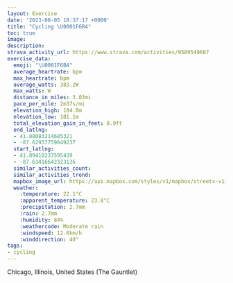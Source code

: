 ```yaml
---
layout: Exercise
date: '2023-08-05 18:37:17 +0000'
title: "Cycling \U0001F6B4"
toc: true
image:
description:
strava_activity_url: https://www.strava.com/activities/9589549687
exercise_data:
  emoji: "\U0001F6B4"
  average_heartrate: bpm
  max_heartrate: bpm
  average_watts: 383.2W
  max_watts: W
  distance_in_miles: 3.03mi
  pace_per_mile: 2m37s/mi
  elevation_high: 184.0m
  elevation_low: 181.1m
  total_elevation_gain_in_feet: 8.9ft
  end_latlng:
  - 41.88083214685321
  - -87.62937759049237
  start_latlng:
  - 41.89410237595439
  - -87.63416642323136
  similar_activities_count:
  similar_activities_trend:
  mapbox_image_url: https://api.mapbox.com/styles/v1/mapbox/streets-v11/static/path-5+787af2-1.0(qdu~Ff%60%7BuOl%40%3F~PQ~FUpBAvADdB%40nAEt%40Gh%40I%5EOXVNB~BXxAFdAAlCOnAAzCc%40X%40p%40VZAfBOzAAJCDEDe%40IgH),pin-s-s+e5b22e(-87.63412,41.89273),pin-s-f+89ae00(-87.63208999999998,41.88067000000001)/auto/800x800?access_token=pk.eyJ1Ijoiam9zaGJlY2ttYW4iLCJhIjoiY205eWR2aDd1MWZ6djJrbXc4a3M0bWZleiJ9.XiG9OWkNcZk2QzjJbxLB4A
  weather:
    :temperature: 22.1°C
    :apparent_temperature: 23.8°C
    :precipitation: 2.7mm
    :rain: 2.7mm
    :humidity: 84%
    :weathercode: Moderate rain
    :windspeed: 12.8km/h
    :winddirection: 40°
tags:
- cycling
---
```

Chicago, Illinois, United States (The Gauntlet)
